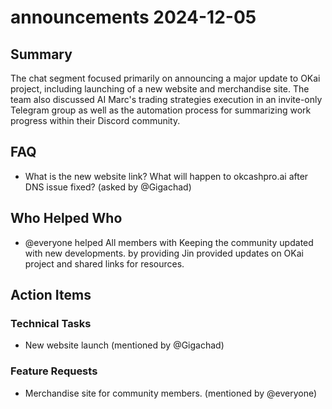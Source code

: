 # announcements 2024-12-05

## Summary
The chat segment focused primarily on announcing a major update to OKai project, including launching of a new website and merchandise site. The team also discussed AI Marc's trading strategies execution in an invite-only Telegram group as well as the automation process for summarizing work progress within their Discord community.

## FAQ
- What is the new website link? What will happen to okcashpro.ai after DNS issue fixed? (asked by @Gigachad)

## Who Helped Who
- @everyone helped All members with Keeping the community updated with new developments. by providing Jin provided updates on OKai project and shared links for resources.

## Action Items

### Technical Tasks
- New website launch (mentioned by @Gigachad)

### Feature Requests
- Merchandise site for community members. (mentioned by @everyone)